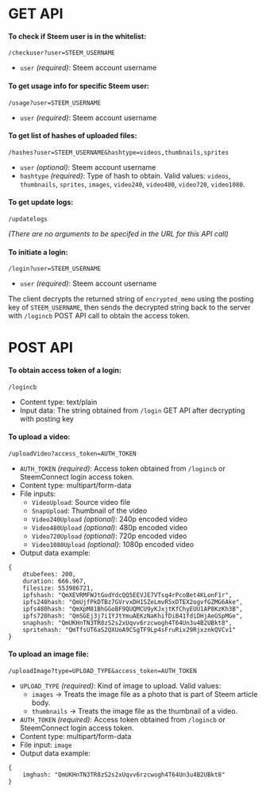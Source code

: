 # GET API

#### To check if Steem user is in the whitelist:
```
/checkuser?user=STEEM_USERNAME
```
* `user` *(required)*: Steem account username

#### To get usage info for specific Steem user:
```
/usage?user=STEEM_USERNAME
```
* `user` *(required)*: Steem account username

#### To get list of hashes of uploaded files:
```
/hashes?user=STEEM_USERNAME&hashtype=videos,thumbnails,sprites
```

* `user` *(optional)*: Steem account username
* `hashtype` *(required)*: Type of hash to obtain. Valid values: `videos`, `thumbnails`, `sprites`, `images`, `video240`, `video480`, `video720`, `video1080`.

#### To get update logs:
```
/updatelogs
```
*(There are no arguments to be specifed in the URL for this API call)*

#### To initiate a login:
```
/login?user=STEEM_USERNAME
```

* `user` *(required)*: Steem account username

The client decrypts the returned string of `encrypted_memo` using the posting key of `STEEM_USERNAME`, then sends the decrypted string back to the server with `/logincb` POST API call to obtain the access token.

# POST API

#### To obtain access token of a login:
```
/logincb
```

* Content type: text/plain
* Input data: The string obtained from `/login` GET API after decrypting with posting key

#### To upload a video:
```
/uploadVideo?access_token=AUTH_TOKEN
```

* `AUTH_TOKEN` *(required)*: Access token obtained from `/logincb` or SteemConnect login access token.
* Content type: multipart/form-data
* File inputs:
    - `VideoUpload`: Source video file
    - `SnapUpload`: Thumbnail of the video
    - `Video240Upload` *(optional)*: 240p encoded video
    - `Video480Upload` *(optional)*: 480p encoded video
    - `Video720Upload` *(optional)*: 720p encoded video
    - `Video1080Upload` *(optional)*: 1080p encoded video
* Output data example:
```
{
    dtubefees: 200,
    duration: 666.967,
    filesize: 553986721,
    ipfshash: "QmXEVRMFWJtGodYdcQQ5EEVJE7VTsq4rPcoBet4KLonF1r",
    ipfs240hash: "QmUjfPkDTBz7GVrvxDH1SZeLmvR5xDTEX2ogvfGZMG6Ake",
    ipfs480hash: "QmXpM81BhGGoBF9QUQMCU9yKJxjtKfChyEUU1AP8KzKh3B",
    ipfs720hash: "QmSGEj3j7i1YJtYmuAEKzNaKhifDiB41fdiDHjAeGSpMGe",
    snaphash: "QmUKHnTN3TR8zS2s2xUqvv6rzcwogh4T64Un3u4B2UBkt8",
    spritehash: "QmTfsUT6aS2QXUoA9CSgTF9Lp4sFruRix29RjxznkQVCv1"
}
```

#### To upload an image file:
```
/uploadImage?type=UPLOAD_TYPE&access_token=AUTH_TOKEN
```

* `UPLOAD_TYPE` *(required)*: Kind of image to upload. Valid values:
    - `images` -> Treats the image file as a photo that is part of Steem article body.
    - `thumbnails` -> Treats the image file as the thumbnail of a video.
* `AUTH_TOKEN` *(required)*: Access token obtained from `/logincb` or SteemConnect login access token.
* Content type: multipart/form-data
* File input: `image`
* Output data example:
```
{
    imghash: "QmUKHnTN3TR8zS2s2xUqvv6rzcwogh4T64Un3u4B2UBkt8"
}
```